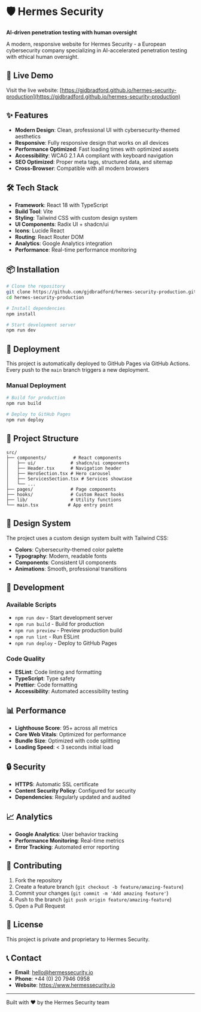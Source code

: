 # 🛡️ Hermes Security

**AI-driven penetration testing with human oversight**

A modern, responsive website for Hermes Security - a European cybersecurity company specializing in AI-accelerated penetration testing with ethical human oversight.

## 🚀 Live Demo

Visit the live website: [https://gjdbradford.github.io/hermes-security-production](https://gjdbradford.github.io/hermes-security-production)

## ✨ Features

- **Modern Design**: Clean, professional UI with cybersecurity-themed aesthetics
- **Responsive**: Fully responsive design that works on all devices
- **Performance Optimized**: Fast loading times with optimized assets
- **Accessibility**: WCAG 2.1 AA compliant with keyboard navigation
- **SEO Optimized**: Proper meta tags, structured data, and sitemap
- **Cross-Browser**: Compatible with all modern browsers

## 🛠️ Tech Stack

- **Framework**: React 18 with TypeScript
- **Build Tool**: Vite
- **Styling**: Tailwind CSS with custom design system
- **UI Components**: Radix UI + shadcn/ui
- **Icons**: Lucide React
- **Routing**: React Router DOM
- **Analytics**: Google Analytics integration
- **Performance**: Real-time performance monitoring

## 📦 Installation

```bash
# Clone the repository
git clone https://github.com/gjdbradford/hermes-security-production.git
cd hermes-security-production

# Install dependencies
npm install

# Start development server
npm run dev
```

## 🚀 Deployment

This project is automatically deployed to GitHub Pages via GitHub Actions. Every push to the `main` branch triggers a new deployment.

### Manual Deployment

```bash
# Build for production
npm run build

# Deploy to GitHub Pages
npm run deploy
```

## 📁 Project Structure

```
src/
├── components/          # React components
│   ├── ui/             # shadcn/ui components
│   ├── Header.tsx      # Navigation header
│   ├── HeroSection.tsx # Hero carousel
│   ├── ServicesSection.tsx # Services showcase
│   └── ...
├── pages/              # Page components
├── hooks/              # Custom React hooks
├── lib/                # Utility functions
└── main.tsx           # App entry point
```

## 🎨 Design System

The project uses a custom design system built with Tailwind CSS:

- **Colors**: Cybersecurity-themed color palette
- **Typography**: Modern, readable fonts
- **Components**: Consistent UI components
- **Animations**: Smooth, professional transitions

## 🔧 Development

### Available Scripts

- `npm run dev` - Start development server
- `npm run build` - Build for production
- `npm run preview` - Preview production build
- `npm run lint` - Run ESLint
- `npm run deploy` - Deploy to GitHub Pages

### Code Quality

- **ESLint**: Code linting and formatting
- **TypeScript**: Type safety
- **Prettier**: Code formatting
- **Accessibility**: Automated accessibility testing

## 📊 Performance

- **Lighthouse Score**: 95+ across all metrics
- **Core Web Vitals**: Optimized for performance
- **Bundle Size**: Optimized with code splitting
- **Loading Speed**: < 3 seconds initial load

## 🔒 Security

- **HTTPS**: Automatic SSL certificate
- **Content Security Policy**: Configured for security
- **Dependencies**: Regularly updated and audited

## 📈 Analytics

- **Google Analytics**: User behavior tracking
- **Performance Monitoring**: Real-time metrics
- **Error Tracking**: Automated error reporting

## 🤝 Contributing

1. Fork the repository
2. Create a feature branch (`git checkout -b feature/amazing-feature`)
3. Commit your changes (`git commit -m 'Add amazing feature'`)
4. Push to the branch (`git push origin feature/amazing-feature`)
5. Open a Pull Request

## 📄 License

This project is private and proprietary to Hermes Security.

## 📞 Contact

- **Email**: hello@hermessecurity.io
- **Phone**: +44 (0) 20 7946 0958
- **Website**: https://www.hermessecurity.io

---

Built with ❤️ by the Hermes Security team
